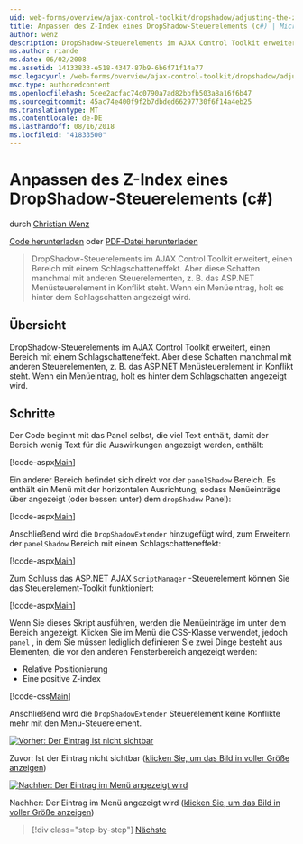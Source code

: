 ```yaml
---
uid: web-forms/overview/ajax-control-toolkit/dropshadow/adjusting-the-z-index-of-a-dropshadow-cs
title: Anpassen des Z-Index eines DropShadow-Steuerelements (c#) | Microsoft-Dokumentation
author: wenz
description: DropShadow-Steuerelements im AJAX Control Toolkit erweitert, einen Bereich mit einem Schlagschatteneffekt. Aber diese Schatten manchmal mit anderen Steuerelementen, für die Insta steht in Konflikt...
ms.author: riande
ms.date: 06/02/2008
ms.assetid: 14133833-e518-4347-87b9-6b6f71f14a77
msc.legacyurl: /web-forms/overview/ajax-control-toolkit/dropshadow/adjusting-the-z-index-of-a-dropshadow-cs
msc.type: authoredcontent
ms.openlocfilehash: 5cee2acfac74c0790a7ad82bbfb503a8a16f6b47
ms.sourcegitcommit: 45ac74e400f9f2b7dbded66297730f6f14a4eb25
ms.translationtype: MT
ms.contentlocale: de-DE
ms.lasthandoff: 08/16/2018
ms.locfileid: "41833500"
---
```

<a name="adjusting-the-z-index-of-a-dropshadow-c"></a>Anpassen des Z-Index eines DropShadow-Steuerelements (c#)
====================
durch [Christian Wenz](https://github.com/wenz)

[Code herunterladen](http://download.microsoft.com/download/5/1/6/51652a81-500b-4f6b-88d3-617103e7941e/DropShadow1.cs.zip) oder [PDF-Datei herunterladen](http://download.microsoft.com/download/b/6/a/b6ae89ee-df69-4c87-9bfb-ad1eb2b23373/dropshadow1CS.pdf)

> DropShadow-Steuerelements im AJAX Control Toolkit erweitert, einen Bereich mit einem Schlagschatteneffekt. Aber diese Schatten manchmal mit anderen Steuerelementen, z. B. das ASP.NET Menüsteuerelement in Konflikt steht. Wenn ein Menüeintrag, holt es hinter dem Schlagschatten angezeigt wird.


## <a name="overview"></a>Übersicht

DropShadow-Steuerelements im AJAX Control Toolkit erweitert, einen Bereich mit einem Schlagschatteneffekt. Aber diese Schatten manchmal mit anderen Steuerelementen, z. B. das ASP.NET Menüsteuerelement in Konflikt steht. Wenn ein Menüeintrag, holt es hinter dem Schlagschatten angezeigt wird.

## <a name="steps"></a>Schritte

Der Code beginnt mit das Panel selbst, die viel Text enthält, damit der Bereich wenig Text für die Auswirkungen angezeigt werden, enthält:

[!code-aspx[Main](adjusting-the-z-index-of-a-dropshadow-cs/samples/sample1.aspx)]

Ein anderer Bereich befindet sich direkt vor der `panelShadow` Bereich. Es enthält ein Menü mit der horizontalen Ausrichtung, sodass Menüeinträge über angezeigt (oder besser: unter) dem `dropShadow` Panel):

[!code-aspx[Main](adjusting-the-z-index-of-a-dropshadow-cs/samples/sample2.aspx)]

Anschließend wird die `DropShadowExtender` hinzugefügt wird, zum Erweitern der `panelShadow` Bereich mit einem Schlagschatteneffekt:

[!code-aspx[Main](adjusting-the-z-index-of-a-dropshadow-cs/samples/sample3.aspx)]

Zum Schluss das ASP.NET AJAX `ScriptManager` -Steuerelement können Sie das Steuerelement-Toolkit funktioniert:

[!code-aspx[Main](adjusting-the-z-index-of-a-dropshadow-cs/samples/sample4.aspx)]

Wenn Sie dieses Skript ausführen, werden die Menüeinträge im unter dem Bereich angezeigt. Klicken Sie im Menü die CSS-Klasse verwendet, jedoch `panel` , in dem Sie müssen lediglich definieren Sie zwei Dinge besteht aus Elementen, die vor den anderen Fensterbereich angezeigt werden:

- Relative Positionierung
- Eine positive Z-index

[!code-css[Main](adjusting-the-z-index-of-a-dropshadow-cs/samples/sample5.css)]

Anschließend wird die `DropShadowExtender` Steuerelement keine Konflikte mehr mit den Menu-Steuerelement.


[![Vorher: Der Eintrag ist nicht sichtbar](adjusting-the-z-index-of-a-dropshadow-cs/_static/image2.png)](adjusting-the-z-index-of-a-dropshadow-cs/_static/image1.png)

Zuvor: Ist der Eintrag nicht sichtbar ([klicken Sie, um das Bild in voller Größe anzeigen](adjusting-the-z-index-of-a-dropshadow-cs/_static/image3.png))


[![Nachher: Der Eintrag im Menü angezeigt wird](adjusting-the-z-index-of-a-dropshadow-cs/_static/image5.png)](adjusting-the-z-index-of-a-dropshadow-cs/_static/image4.png)

Nachher: Der Eintrag im Menü angezeigt wird ([klicken Sie, um das Bild in voller Größe anzeigen](adjusting-the-z-index-of-a-dropshadow-cs/_static/image6.png))

> [!div class="step-by-step"]
> [Nächste](manipulating-dropshadow-properties-from-client-code-cs.md)
